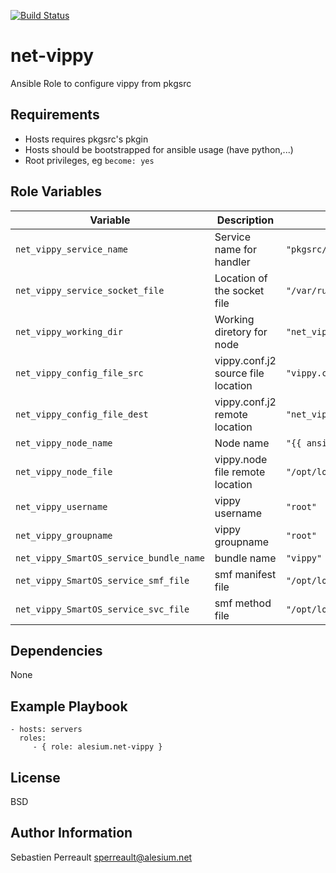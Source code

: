 [![Build Status](https://travis-ci.org/alesium/ansible-net-vippy.svg?branch=master)](https://travis-ci.org/alesium/ansible-net-vippy)

net-vippy
=========

Ansible Role to configure vippy from pkgsrc

Requirements
------------

- Hosts requires pkgsrc's pkgin
- Hosts should be bootstrapped for ansible usage (have python,...)
- Root privileges, eg `become: yes`

Role Variables
--------------

| Variable | Description | Default value |
|----------|-------------|---------------|
| `net_vippy_service_name` | Service name for handler | `"pkgsrc/vippy"` | 
| `net_vippy_service_socket_file` | Location of the socket file | `"/var/run/vippy.socket"` | 
| `net_vippy_working_dir` | Working diretory for node | `"net_vippy_working_dir"` | 
| `net_vippy_config_file_src` | vippy.conf.j2 source file location | `"vippy.conf.j2"` | 
| `net_vippy_config_file_dest` | vippy.conf.j2 remote location | `"net_vippy_config_file_dest"` | 
| `net_vippy_node_name` | Node name | `"{{ ansible_hostname }}"` | 
| `net_vippy_node_file` | vippy.node file remote location | `"/opt/local/etc/vippy.node"` | 
| `net_vippy_username` | vippy username | `"root"` | 
| `net_vippy_groupname` | vippy groupname  | `"root"` | 
| `net_vippy_SmartOS_service_bundle_name` | bundle name | `"vippy"` | 
| `net_vippy_SmartOS_service_smf_file` | smf manifest file | `"/opt/local/lib/svc/manifest/vippy.xml"` | 
| `net_vippy_SmartOS_service_svc_file` | smf method file | `"/opt/local/lib/svc/method/vippy-svc"` | 

Dependencies
------------

None

Example Playbook
----------------


    - hosts: servers
      roles:
         - { role: alesium.net-vippy }

License
-------

BSD

Author Information
------------------

Sebastien Perreault <sperreault@alesium.net>
